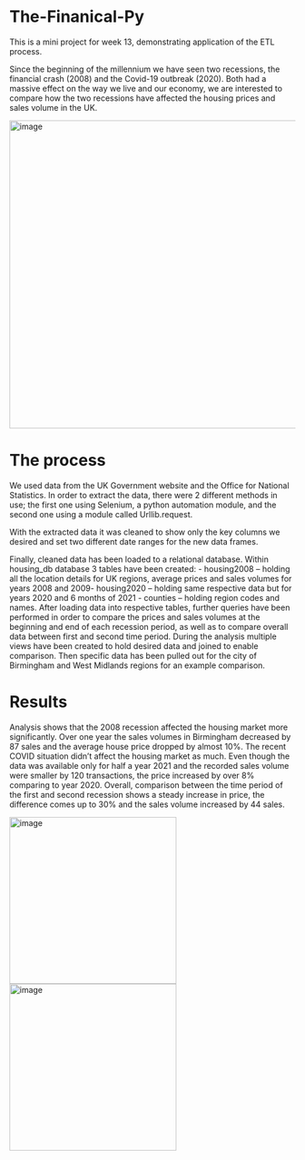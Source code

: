 # The-Finanical-Py
This is a mini project for week 13, demonstrating application of the ETL process.

Since the beginning of the millennium we have seen two recessions, the financial crash (2008) and the Covid-19 outbreak (2020). Both had a massive effect on the way we live and our economy, we are interested to compare how the two recessions have affected the housing prices and sales volume in the UK.

<img width="543" alt="image" src="https://user-images.githubusercontent.com/93007493/152636407-7832f529-c121-482d-9191-83cdcfe5d596.png">

# The process

We used data from the UK Government website and the Office for National Statistics. In order to extract the data, there were 2 different methods in use; the first  one using Selenium, a python automation module, and the second one using a module called Urllib.request.

With the extracted data it was cleaned to show only the key columns we desired and set two different date ranges for the new data frames.


Finally, cleaned data has been loaded to a relational database. Within housing_db database 3 tables have been created: - housing2008 – holding all the location details for UK regions, average prices and sales volumes for years 2008 and 2009- housing2020 – holding same respective data but for years 2020 and 6 months of 2021 - counties – holding region codes and names.
After loading data into respective tables, further queries have been performed in order to compare the prices and sales volumes at the beginning and end of each 
recession period, as well as to compare overall data between first and second time period.
During the analysis multiple views have been created to hold desired data and joined to enable comparison. Then specific data has been pulled out for the city 
of Birmingham and West Midlands regions for an example comparison.

# Results 

Analysis shows that the 2008 recession affected the housing market more significantly. Over one year the sales volumes in Birmingham decreased by 87 sales and the average house price dropped by almost 10%. The recent COVID situation didn’t affect the housing market as much. Even though the data was available only for half a year 2021 and the recorded sales volume were smaller by 120 transactions, the price increased by over 8% comparing to year 2020. Overall, comparison between the time period of the first and second recession shows a steady increase in price, the difference comes up to 30% and the sales volume increased by 44 sales.  


<img width="294" alt="image" src="https://user-images.githubusercontent.com/93007493/152636384-77d66481-8bca-40a7-8c22-d660ff2fcc1e.png">
<img width="294" alt="image" src="https://user-images.githubusercontent.com/93007493/152636395-082b0227-7183-4b7c-95fc-afc0987c18ba.png">



